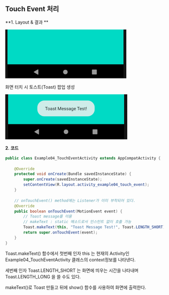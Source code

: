 ## Touch Event 처리

**1. Layout & 결과 **

![TouchEvent01](./image/TouchEvent_01.png)

화면 터치 시 토스트(Toast) 팝업 생성

![TouchEvent01](./image/TouchEvent_02.png)



**2. 코드**

```java
public class Example04_TouchEventActivity extends AppCompatActivity {

    @Override
    protected void onCreate(Bundle savedInstanceState) {
        super.onCreate(savedInstanceState);
        setContentView(R.layout.activity_example04_touch_event);
    }

    // onTouchEvent() method에는 Listener가 이미 부착되어 있다.
    @Override
    public boolean onTouchEvent(MotionEvent event) {
        // Toast message를 이용
        // makeText : static 메소드로서 인스턴트 없이 호출 가능
        Toast.makeText(this, "Toast Message Test!", Toast.LENGTH_SHORT).show();
        return super.onTouchEvent(event);
    }
}
```

Toast.makeText() 함수에서 첫번째 인자 this 는 현재의 Activity인 Example04_TouchEventActivity 클래스의 context정보를 나타낸다.

세번째 인자 Toast.LENGTH_SHORT 는 화면에 띄우는 시간을 나타내며 Toast.LENGTH_LONG 을 쓸 수도 있다.

makeText()로 Toast 만들고 뒤에 show() 함수를 사용하여 화면에 출력한다.



